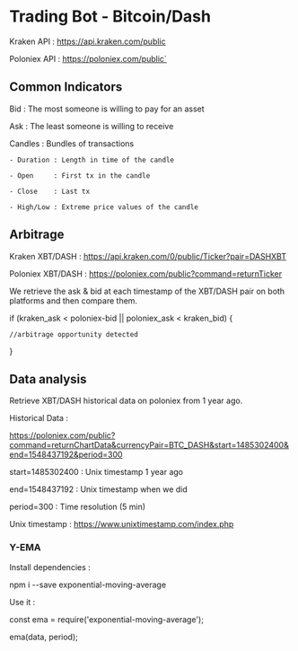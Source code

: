 # Trading Bot - Bitcoin/Dash

Kraken API   : https://api.kraken.com/public

Poloniex API : https://poloniex.com/public`

## Common Indicators

Bid : The most someone is willing to pay for an asset

Ask : The least someone is willing to receive

Candles : Bundles of transactions

    - Duration : Length in time of the candle

    - Open     : First tx in the candle

    - Close    : Last tx

    - High/Low : Extreme price values of the candle

## Arbitrage

Kraken XBT/DASH   : https://api.kraken.com/0/public/Ticker?pair=DASHXBT

Poloniex XBT/DASH : https://poloniex.com/public?command=returnTicker

We retrieve the ask & bid at each timestamp of the XBT/DASH pair on both platforms
and then compare them.

if (kraken_ask < poloniex-bid || poloniex_ask < kraken_bid) {

    //arbitrage opportunity detected
    
}

## Data analysis

Retrieve XBT/DASH historical data on poloniex from 1 year ago.

Historical Data :

https://poloniex.com/public?command=returnChartData&currencyPair=BTC_DASH&start=1485302400&end=1548437192&period=300

start=1485302400 : Unix timestamp 1 year ago

end=1548437192   : Unix timestamp when we did

period=300       : Time resolution (5 min)

Unix timestamp : https://www.unixtimestamp.com/index.php

### Y-EMA

Install dependencies :

npm i --save exponential-moving-average

Use it :

const ema = require('exponential-moving-average');

ema(data, period);